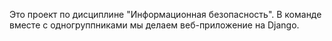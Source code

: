 Это проект по дисциплине "Информационная безопасность". В команде вместе с одногруппниками мы делаем веб-приложение на Django.
